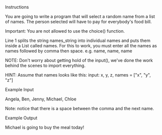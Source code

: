 Instructions

You are going to write a program that will select a random name from a list of names. The person selected will have to pay for everybody's food bill.


Important: You are not allowed to use the choice() function.


Line 1 splits the string names_string into individual names and puts them inside a List called names. For this to work, you must enter all the names as names followed by comma then space. e.g. name, name, name


NOTE: Don't worry about getting hold of the input(), we've done the work behind the scenes to import everything.


HINT: Assume that names looks like this: input: x, y, z, names = ["x", "y", "z"]


Example Input

Angela, Ben, Jenny, Michael, Chloe

Note: notice that there is a space between the comma and the next name.


Example Output

Michael is going to buy the meal today!

